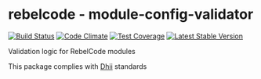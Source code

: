 # rebelcode - module-config-validator

[![Build Status](https://travis-ci.org/rebelcode/module-config-validator.svg?branch=master)](https://travis-ci.org/rebelcode/module-config-validator)
[![Code Climate](https://codeclimate.com/github/rebelcode/module-config-validator/badges/gpa.svg)](https://codeclimate.com/github/rebelcode/module-config-validator)
[![Test Coverage](https://codeclimate.com/github/rebelcode/module-config-validator/badges/coverage.svg)](https://codeclimate.com/github/rebelcode/module-config-validator/coverage)
[![Latest Stable Version](https://poser.pugx.org/rebelcode/module-config-validator/version)](https://packagist.org/packages/rebelcode/module-config-validator)

Validation logic for RebelCode modules

This package complies with [Dhii] standards

[Dhii]: https://github.com/Dhii/dhii
